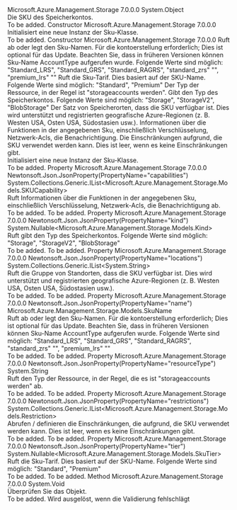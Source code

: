 <Type Name="Sku" FullName="Microsoft.Azure.Management.Storage.Models.Sku">
  <TypeSignature Language="C#" Value="public class Sku" />
  <TypeSignature Language="ILAsm" Value=".class public auto ansi beforefieldinit Sku extends System.Object" />
  <TypeSignature Language="DocId" Value="T:Microsoft.Azure.Management.Storage.Models.Sku" />
  <TypeSignature Language="VB.NET" Value="Public Class Sku" />
  <TypeSignature Language="F#" Value="type Sku = class" />
  <AssemblyInfo>
    <AssemblyName>Microsoft.Azure.Management.Storage</AssemblyName>
    <AssemblyVersion>7.0.0.0</AssemblyVersion>
  </AssemblyInfo>
  <Base>
    <BaseTypeName>System.Object</BaseTypeName>
  </Base>
  <Interfaces />
  <Docs>
    <summary>
            Die SKU des Speicherkontos.
            </summary>
    <remarks>To be added.</remarks>
  </Docs>
  <Members>
    <Member MemberName=".ctor">
      <MemberSignature Language="C#" Value="public Sku ();" />
      <MemberSignature Language="ILAsm" Value=".method public hidebysig specialname rtspecialname instance void .ctor() cil managed" />
      <MemberSignature Language="DocId" Value="M:Microsoft.Azure.Management.Storage.Models.Sku.#ctor" />
      <MemberSignature Language="VB.NET" Value="Public Sub New ()" />
      <MemberType>Constructor</MemberType>
      <AssemblyInfo>
        <AssemblyName>Microsoft.Azure.Management.Storage</AssemblyName>
        <AssemblyVersion>7.0.0.0</AssemblyVersion>
      </AssemblyInfo>
      <Parameters />
      <Docs>
        <summary>
            Initialisiert eine neue Instanz der Sku-Klasse.
            </summary>
        <remarks>To be added.</remarks>
      </Docs>
    </Member>
    <Member MemberName=".ctor">
      <MemberSignature Language="C#" Value="public Sku (Microsoft.Azure.Management.Storage.Models.SkuName name, Nullable&lt;Microsoft.Azure.Management.Storage.Models.SkuTier&gt; tier = null, string resourceType = null, Nullable&lt;Microsoft.Azure.Management.Storage.Models.Kind&gt; kind = null, System.Collections.Generic.IList&lt;string&gt; locations = null, System.Collections.Generic.IList&lt;Microsoft.Azure.Management.Storage.Models.SKUCapability&gt; capabilities = null, System.Collections.Generic.IList&lt;Microsoft.Azure.Management.Storage.Models.Restriction&gt; restrictions = null);" />
      <MemberSignature Language="ILAsm" Value=".method public hidebysig specialname rtspecialname instance void .ctor(valuetype Microsoft.Azure.Management.Storage.Models.SkuName name, valuetype System.Nullable`1&lt;valuetype Microsoft.Azure.Management.Storage.Models.SkuTier&gt; tier, string resourceType, valuetype System.Nullable`1&lt;valuetype Microsoft.Azure.Management.Storage.Models.Kind&gt; kind, class System.Collections.Generic.IList`1&lt;string&gt; locations, class System.Collections.Generic.IList`1&lt;class Microsoft.Azure.Management.Storage.Models.SKUCapability&gt; capabilities, class System.Collections.Generic.IList`1&lt;class Microsoft.Azure.Management.Storage.Models.Restriction&gt; restrictions) cil managed" />
      <MemberSignature Language="DocId" Value="M:Microsoft.Azure.Management.Storage.Models.Sku.#ctor(Microsoft.Azure.Management.Storage.Models.SkuName,System.Nullable{Microsoft.Azure.Management.Storage.Models.SkuTier},System.String,System.Nullable{Microsoft.Azure.Management.Storage.Models.Kind},System.Collections.Generic.IList{System.String},System.Collections.Generic.IList{Microsoft.Azure.Management.Storage.Models.SKUCapability},System.Collections.Generic.IList{Microsoft.Azure.Management.Storage.Models.Restriction})" />
      <MemberSignature Language="VB.NET" Value="Public Sub New (name As SkuName, Optional tier As Nullable(Of SkuTier) = null, Optional resourceType As String = null, Optional kind As Nullable(Of Kind) = null, Optional locations As IList(Of String) = null, Optional capabilities As IList(Of SKUCapability) = null, Optional restrictions As IList(Of Restriction) = null)" />
      <MemberSignature Language="F#" Value="new Microsoft.Azure.Management.Storage.Models.Sku : Microsoft.Azure.Management.Storage.Models.SkuName * Nullable&lt;Microsoft.Azure.Management.Storage.Models.SkuTier&gt; * string * Nullable&lt;Microsoft.Azure.Management.Storage.Models.Kind&gt; * System.Collections.Generic.IList&lt;string&gt; * System.Collections.Generic.IList&lt;Microsoft.Azure.Management.Storage.Models.SKUCapability&gt; * System.Collections.Generic.IList&lt;Microsoft.Azure.Management.Storage.Models.Restriction&gt; -&gt; Microsoft.Azure.Management.Storage.Models.Sku" Usage="new Microsoft.Azure.Management.Storage.Models.Sku (name, tier, resourceType, kind, locations, capabilities, restrictions)" />
      <MemberType>Constructor</MemberType>
      <AssemblyInfo>
        <AssemblyName>Microsoft.Azure.Management.Storage</AssemblyName>
        <AssemblyVersion>7.0.0.0</AssemblyVersion>
      </AssemblyInfo>
      <Parameters>
        <Parameter Name="name" Type="Microsoft.Azure.Management.Storage.Models.SkuName" />
        <Parameter Name="tier" Type="System.Nullable&lt;Microsoft.Azure.Management.Storage.Models.SkuTier&gt;" />
        <Parameter Name="resourceType" Type="System.String" />
        <Parameter Name="kind" Type="System.Nullable&lt;Microsoft.Azure.Management.Storage.Models.Kind&gt;" />
        <Parameter Name="locations" Type="System.Collections.Generic.IList&lt;System.String&gt;" />
        <Parameter Name="capabilities" Type="System.Collections.Generic.IList&lt;Microsoft.Azure.Management.Storage.Models.SKUCapability&gt;" />
        <Parameter Name="restrictions" Type="System.Collections.Generic.IList&lt;Microsoft.Azure.Management.Storage.Models.Restriction&gt;" />
      </Parameters>
      <Docs>
        <param name="name">Ruft ab oder legt den Sku-Namen. Für die kontoerstellung erforderlich; Dies ist optional für das Update. Beachten Sie, dass in früheren Versionen können Sku-Name AccountType aufgerufen wurde. Folgende Werte sind möglich: "Standard_LRS", "Standard_GRS", "Standard_RAGRS", "standard_zrs" "", "premium_lrs" ""</param>
        <param name="tier">Ruft die Sku-Tarif. Dies basiert auf der SKU-Name. Folgende Werte sind möglich: "Standard", "Premium"</param>
        <param name="resourceType">Der Typ der Ressource, in der Regel ist "storageaccounts werden".</param>
        <param name="kind">Gibt den Typ des Speicherkontos. Folgende Werte sind möglich: "Storage", "StorageV2", "BlobStorage"</param>
        <param name="locations">Der Satz von Speicherorten, dass die SKU verfügbar ist. Dies wird unterstützt und registrierten geografische Azure-Regionen (z. B. Westen USA, Osten USA, Südostasien usw.).</param>
        <param name="capabilities">Informationen über die Funktionen in der angegebenen Sku, einschließlich Verschlüsselung, Netzwerk-Acls, die Benachrichtigung.</param>
        <param name="restrictions">Die Einschränkungen aufgrund, die SKU verwendet werden kann. Dies ist leer, wenn es keine Einschränkungen gibt.</param>
        <summary>
            Initialisiert eine neue Instanz der Sku-Klasse.
            </summary>
        <remarks>To be added.</remarks>
      </Docs>
    </Member>
    <Member MemberName="Capabilities">
      <MemberSignature Language="C#" Value="public System.Collections.Generic.IList&lt;Microsoft.Azure.Management.Storage.Models.SKUCapability&gt; Capabilities { get; }" />
      <MemberSignature Language="ILAsm" Value=".property instance class System.Collections.Generic.IList`1&lt;class Microsoft.Azure.Management.Storage.Models.SKUCapability&gt; Capabilities" />
      <MemberSignature Language="DocId" Value="P:Microsoft.Azure.Management.Storage.Models.Sku.Capabilities" />
      <MemberSignature Language="VB.NET" Value="Public ReadOnly Property Capabilities As IList(Of SKUCapability)" />
      <MemberSignature Language="F#" Value="member this.Capabilities : System.Collections.Generic.IList&lt;Microsoft.Azure.Management.Storage.Models.SKUCapability&gt;" Usage="Microsoft.Azure.Management.Storage.Models.Sku.Capabilities" />
      <MemberType>Property</MemberType>
      <AssemblyInfo>
        <AssemblyName>Microsoft.Azure.Management.Storage</AssemblyName>
        <AssemblyVersion>7.0.0.0</AssemblyVersion>
      </AssemblyInfo>
      <Attributes>
        <Attribute>
          <AttributeName>Newtonsoft.Json.JsonProperty(PropertyName="capabilities")</AttributeName>
        </Attribute>
      </Attributes>
      <ReturnValue>
        <ReturnType>System.Collections.Generic.IList&lt;Microsoft.Azure.Management.Storage.Models.SKUCapability&gt;</ReturnType>
      </ReturnValue>
      <Docs>
        <summary>
            Ruft Informationen über die Funktionen in der angegebenen Sku, einschließlich Verschlüsselung, Netzwerk-Acls, die Benachrichtigung ab.
            </summary>
        <value>To be added.</value>
        <remarks>To be added.</remarks>
      </Docs>
    </Member>
    <Member MemberName="Kind">
      <MemberSignature Language="C#" Value="public Nullable&lt;Microsoft.Azure.Management.Storage.Models.Kind&gt; Kind { get; }" />
      <MemberSignature Language="ILAsm" Value=".property instance valuetype System.Nullable`1&lt;valuetype Microsoft.Azure.Management.Storage.Models.Kind&gt; Kind" />
      <MemberSignature Language="DocId" Value="P:Microsoft.Azure.Management.Storage.Models.Sku.Kind" />
      <MemberSignature Language="VB.NET" Value="Public ReadOnly Property Kind As Nullable(Of Kind)" />
      <MemberSignature Language="F#" Value="member this.Kind : Nullable&lt;Microsoft.Azure.Management.Storage.Models.Kind&gt;" Usage="Microsoft.Azure.Management.Storage.Models.Sku.Kind" />
      <MemberType>Property</MemberType>
      <AssemblyInfo>
        <AssemblyName>Microsoft.Azure.Management.Storage</AssemblyName>
        <AssemblyVersion>7.0.0.0</AssemblyVersion>
      </AssemblyInfo>
      <Attributes>
        <Attribute>
          <AttributeName>Newtonsoft.Json.JsonProperty(PropertyName="kind")</AttributeName>
        </Attribute>
      </Attributes>
      <ReturnValue>
        <ReturnType>System.Nullable&lt;Microsoft.Azure.Management.Storage.Models.Kind&gt;</ReturnType>
      </ReturnValue>
      <Docs>
        <summary>
            Ruft gibt den Typ des Speicherkontos. Folgende Werte sind möglich: "Storage", "StorageV2", "BlobStorage"
            </summary>
        <value>To be added.</value>
        <remarks>To be added.</remarks>
      </Docs>
    </Member>
    <Member MemberName="Locations">
      <MemberSignature Language="C#" Value="public System.Collections.Generic.IList&lt;string&gt; Locations { get; }" />
      <MemberSignature Language="ILAsm" Value=".property instance class System.Collections.Generic.IList`1&lt;string&gt; Locations" />
      <MemberSignature Language="DocId" Value="P:Microsoft.Azure.Management.Storage.Models.Sku.Locations" />
      <MemberSignature Language="VB.NET" Value="Public ReadOnly Property Locations As IList(Of String)" />
      <MemberSignature Language="F#" Value="member this.Locations : System.Collections.Generic.IList&lt;string&gt;" Usage="Microsoft.Azure.Management.Storage.Models.Sku.Locations" />
      <MemberType>Property</MemberType>
      <AssemblyInfo>
        <AssemblyName>Microsoft.Azure.Management.Storage</AssemblyName>
        <AssemblyVersion>7.0.0.0</AssemblyVersion>
      </AssemblyInfo>
      <Attributes>
        <Attribute>
          <AttributeName>Newtonsoft.Json.JsonProperty(PropertyName="locations")</AttributeName>
        </Attribute>
      </Attributes>
      <ReturnValue>
        <ReturnType>System.Collections.Generic.IList&lt;System.String&gt;</ReturnType>
      </ReturnValue>
      <Docs>
        <summary>
            Ruft die Gruppe von Standorten, dass die SKU verfügbar ist. Dies wird unterstützt und registrierten geografische Azure-Regionen (z. B. Westen USA, Osten USA, Südostasien usw.).
            </summary>
        <value>To be added.</value>
        <remarks>To be added.</remarks>
      </Docs>
    </Member>
    <Member MemberName="Name">
      <MemberSignature Language="C#" Value="public Microsoft.Azure.Management.Storage.Models.SkuName Name { get; set; }" />
      <MemberSignature Language="ILAsm" Value=".property instance valuetype Microsoft.Azure.Management.Storage.Models.SkuName Name" />
      <MemberSignature Language="DocId" Value="P:Microsoft.Azure.Management.Storage.Models.Sku.Name" />
      <MemberSignature Language="VB.NET" Value="Public Property Name As SkuName" />
      <MemberSignature Language="F#" Value="member this.Name : Microsoft.Azure.Management.Storage.Models.SkuName with get, set" Usage="Microsoft.Azure.Management.Storage.Models.Sku.Name" />
      <MemberType>Property</MemberType>
      <AssemblyInfo>
        <AssemblyName>Microsoft.Azure.Management.Storage</AssemblyName>
        <AssemblyVersion>7.0.0.0</AssemblyVersion>
      </AssemblyInfo>
      <Attributes>
        <Attribute>
          <AttributeName>Newtonsoft.Json.JsonProperty(PropertyName="name")</AttributeName>
        </Attribute>
      </Attributes>
      <ReturnValue>
        <ReturnType>Microsoft.Azure.Management.Storage.Models.SkuName</ReturnType>
      </ReturnValue>
      <Docs>
        <summary>
            Ruft ab oder legt den Sku-Namen. Für die kontoerstellung erforderlich; Dies ist optional für das Update. Beachten Sie, dass in früheren Versionen können Sku-Name AccountType aufgerufen wurde. Folgende Werte sind möglich: "Standard_LRS", "Standard_GRS", "Standard_RAGRS", "standard_zrs" "", "premium_lrs" ""
            </summary>
        <value>To be added.</value>
        <remarks>To be added.</remarks>
      </Docs>
    </Member>
    <Member MemberName="ResourceType">
      <MemberSignature Language="C#" Value="public string ResourceType { get; }" />
      <MemberSignature Language="ILAsm" Value=".property instance string ResourceType" />
      <MemberSignature Language="DocId" Value="P:Microsoft.Azure.Management.Storage.Models.Sku.ResourceType" />
      <MemberSignature Language="VB.NET" Value="Public ReadOnly Property ResourceType As String" />
      <MemberSignature Language="F#" Value="member this.ResourceType : string" Usage="Microsoft.Azure.Management.Storage.Models.Sku.ResourceType" />
      <MemberType>Property</MemberType>
      <AssemblyInfo>
        <AssemblyName>Microsoft.Azure.Management.Storage</AssemblyName>
        <AssemblyVersion>7.0.0.0</AssemblyVersion>
      </AssemblyInfo>
      <Attributes>
        <Attribute>
          <AttributeName>Newtonsoft.Json.JsonProperty(PropertyName="resourceType")</AttributeName>
        </Attribute>
      </Attributes>
      <ReturnValue>
        <ReturnType>System.String</ReturnType>
      </ReturnValue>
      <Docs>
        <summary>
            Ruft den Typ der Ressource, in der Regel, die es ist "storageaccounts werden" ab.
            </summary>
        <value>To be added.</value>
        <remarks>To be added.</remarks>
      </Docs>
    </Member>
    <Member MemberName="Restrictions">
      <MemberSignature Language="C#" Value="public System.Collections.Generic.IList&lt;Microsoft.Azure.Management.Storage.Models.Restriction&gt; Restrictions { get; set; }" />
      <MemberSignature Language="ILAsm" Value=".property instance class System.Collections.Generic.IList`1&lt;class Microsoft.Azure.Management.Storage.Models.Restriction&gt; Restrictions" />
      <MemberSignature Language="DocId" Value="P:Microsoft.Azure.Management.Storage.Models.Sku.Restrictions" />
      <MemberSignature Language="VB.NET" Value="Public Property Restrictions As IList(Of Restriction)" />
      <MemberSignature Language="F#" Value="member this.Restrictions : System.Collections.Generic.IList&lt;Microsoft.Azure.Management.Storage.Models.Restriction&gt; with get, set" Usage="Microsoft.Azure.Management.Storage.Models.Sku.Restrictions" />
      <MemberType>Property</MemberType>
      <AssemblyInfo>
        <AssemblyName>Microsoft.Azure.Management.Storage</AssemblyName>
        <AssemblyVersion>7.0.0.0</AssemblyVersion>
      </AssemblyInfo>
      <Attributes>
        <Attribute>
          <AttributeName>Newtonsoft.Json.JsonProperty(PropertyName="restrictions")</AttributeName>
        </Attribute>
      </Attributes>
      <ReturnValue>
        <ReturnType>System.Collections.Generic.IList&lt;Microsoft.Azure.Management.Storage.Models.Restriction&gt;</ReturnType>
      </ReturnValue>
      <Docs>
        <summary>
            Abrufen / definieren die Einschränkungen, die aufgrund, die SKU verwendet werden kann.
            Dies ist leer, wenn es keine Einschränkungen gibt.
            </summary>
        <value>To be added.</value>
        <remarks>To be added.</remarks>
      </Docs>
    </Member>
    <Member MemberName="Tier">
      <MemberSignature Language="C#" Value="public Nullable&lt;Microsoft.Azure.Management.Storage.Models.SkuTier&gt; Tier { get; }" />
      <MemberSignature Language="ILAsm" Value=".property instance valuetype System.Nullable`1&lt;valuetype Microsoft.Azure.Management.Storage.Models.SkuTier&gt; Tier" />
      <MemberSignature Language="DocId" Value="P:Microsoft.Azure.Management.Storage.Models.Sku.Tier" />
      <MemberSignature Language="VB.NET" Value="Public ReadOnly Property Tier As Nullable(Of SkuTier)" />
      <MemberSignature Language="F#" Value="member this.Tier : Nullable&lt;Microsoft.Azure.Management.Storage.Models.SkuTier&gt;" Usage="Microsoft.Azure.Management.Storage.Models.Sku.Tier" />
      <MemberType>Property</MemberType>
      <AssemblyInfo>
        <AssemblyName>Microsoft.Azure.Management.Storage</AssemblyName>
        <AssemblyVersion>7.0.0.0</AssemblyVersion>
      </AssemblyInfo>
      <Attributes>
        <Attribute>
          <AttributeName>Newtonsoft.Json.JsonProperty(PropertyName="tier")</AttributeName>
        </Attribute>
      </Attributes>
      <ReturnValue>
        <ReturnType>System.Nullable&lt;Microsoft.Azure.Management.Storage.Models.SkuTier&gt;</ReturnType>
      </ReturnValue>
      <Docs>
        <summary>
            Ruft die Sku-Tarif. Dies basiert auf der SKU-Name. Folgende Werte sind möglich: "Standard", "Premium"
            </summary>
        <value>To be added.</value>
        <remarks>To be added.</remarks>
      </Docs>
    </Member>
    <Member MemberName="Validate">
      <MemberSignature Language="C#" Value="public virtual void Validate ();" />
      <MemberSignature Language="ILAsm" Value=".method public hidebysig newslot virtual instance void Validate() cil managed" />
      <MemberSignature Language="DocId" Value="M:Microsoft.Azure.Management.Storage.Models.Sku.Validate" />
      <MemberSignature Language="VB.NET" Value="Public Overridable Sub Validate ()" />
      <MemberSignature Language="F#" Value="abstract member Validate : unit -&gt; unit&#xA;override this.Validate : unit -&gt; unit" Usage="sku.Validate " />
      <MemberType>Method</MemberType>
      <AssemblyInfo>
        <AssemblyName>Microsoft.Azure.Management.Storage</AssemblyName>
        <AssemblyVersion>7.0.0.0</AssemblyVersion>
      </AssemblyInfo>
      <ReturnValue>
        <ReturnType>System.Void</ReturnType>
      </ReturnValue>
      <Parameters />
      <Docs>
        <summary>
            Überprüfen Sie das Objekt.
            </summary>
        <remarks>To be added.</remarks>
        <exception cref="T:Microsoft.Rest.ValidationException">
            Wird ausgelöst, wenn die Validierung fehlschlägt
            </exception>
      </Docs>
    </Member>
  </Members>
</Type>